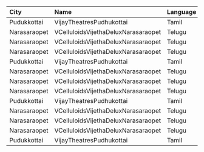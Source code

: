 | City         | Name                                | Language |  Time | Type       | Price | Capacity | Booked |
| :----------- | :---------------------------------- | :------- | ----: | :--------- | ----: | -------: | -----: |
| Pudukkottai  | VijayTheatresPudhukottai            | Tamil    | 11:15 | FirstClass |  120₹ |      478 |    268 |
| Narasaraopet | VCelluloidsVijethaDeluxNarasaraopet | Telugu   | 11:45 | Gold       |  100₹ |      320 |    160 |
| Narasaraopet | VCelluloidsVijethaDeluxNarasaraopet | Telugu   | 11:45 | Elite      |   70₹ |       41 |     21 |
| Narasaraopet | VCelluloidsVijethaDeluxNarasaraopet | Telugu   | 11:45 | Executive  |   50₹ |       63 |     31 |
| Pudukkottai  | VijayTheatresPudhukottai            | Tamil    | 14:15 | FirstClass |  120₹ |      478 |    268 |
| Narasaraopet | VCelluloidsVijethaDeluxNarasaraopet | Telugu   | 14:45 | Gold       |  100₹ |      320 |    160 |
| Narasaraopet | VCelluloidsVijethaDeluxNarasaraopet | Telugu   | 14:45 | Elite      |   70₹ |       41 |     21 |
| Narasaraopet | VCelluloidsVijethaDeluxNarasaraopet | Telugu   | 14:45 | Executive  |   50₹ |       63 |     31 |
| Pudukkottai  | VijayTheatresPudhukottai            | Tamil    | 18:15 | FirstClass |  120₹ |      478 |    268 |
| Narasaraopet | VCelluloidsVijethaDeluxNarasaraopet | Telugu   | 18:45 | Gold       |  100₹ |      320 |    160 |
| Narasaraopet | VCelluloidsVijethaDeluxNarasaraopet | Telugu   | 18:45 | Elite      |   70₹ |       41 |     21 |
| Narasaraopet | VCelluloidsVijethaDeluxNarasaraopet | Telugu   | 18:45 | Executive  |   50₹ |       63 |     31 |
| Pudukkottai  | VijayTheatresPudhukottai            | Tamil    | 22:15 | FirstClass |  120₹ |      478 |    268 |